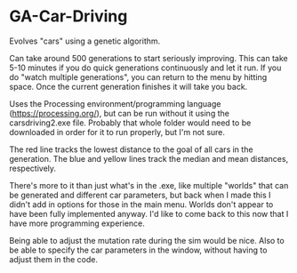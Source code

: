 # GA-Car-Driving
Evolves "cars" using a genetic algorithm.

Can take around 500 generations to start seriously improving. This can take 5-10 minutes if you do quick generations continuously and let it run. If you do "watch multiple generations", you can return to the menu by hitting space. Once the current generation finishes it will take you back.

Uses the Processing environment/programming language (https://processing.org/), but can be run without it using the carsdriving2.exe file. Probably that whole folder would need to be downloaded in order for it to run properly, but I'm not sure.

The red line tracks the lowest distance to the goal of all cars in the generation. The blue and yellow lines track the median and mean distances, respectively. 

There's more to it than just what's in the .exe, like multiple "worlds" that can be generated and different car parameters, but back when I made this I didn't add in options for those in the main menu. Worlds don't appear to have been fully implemented anyway. I'd like to come back to this now that I have more programming experience.

Being able to adjust the mutation rate during the sim would be nice. Also to be able to specify the car parameters in the window, without having to adjust them in the code. 
